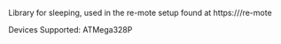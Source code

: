 Library for sleeping, used in the re-mote setup found at https://<RETRACTED>/re-mote

Devices Supported: ATMega328P